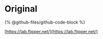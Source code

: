 # Original

{% @github-files/github-code-block %}

[https://lab.flipper.net/](https://lab.flipper.net/)
